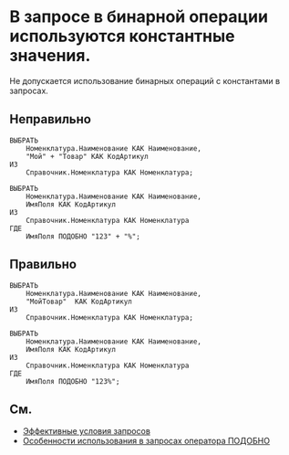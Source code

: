 # В запросе в бинарной операции используются константные значения.

Не допускается использование бинарных операций с константами в запросах.

## Неправильно

```bsl
ВЫБРАТЬ
    Номенклатура.Наименование КАК Наименование,
    "Мой" + "Товар" КАК КодАртикул
ИЗ
    Справочник.Номенклатура КАК Номенклатура;

ВЫБРАТЬ 
    Номенклатура.Наименование КАК Наименование,
    ИмяПоля КАК КодАртикул
ИЗ
    Справочник.Номенклатура КАК Номенклатура
ГДЕ 
    ИмяПоля ПОДОБНО "123" + "%";
```

## Правильно

```bsl
ВЫБРАТЬ
    Номенклатура.Наименование КАК Наименование, 
    "МойТовар"  КАК КодАртикул
ИЗ
    Справочник.Номенклатура КАК Номенклатура;

ВЫБРАТЬ
    Номенклатура.Наименование КАК Наименование,
    ИмяПоля КАК КодАртикул
ИЗ
    Справочник.Номенклатура КАК Номенклатура
ГДЕ 
    ИмяПоля ПОДОБНО "123%";
```

## См.
- [Эффективные условия запросов](https://its.1c.ru/db/v8std#content:658:hdoc)
- [Особенности использования в запросах оператора ПОДОБНО](https://its.1c.ru/db/v8std#content:726:hdoc)

